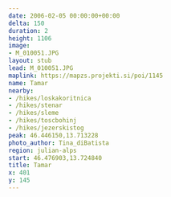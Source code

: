 ```yaml
---
date: 2006-02-05 00:00:00+00:00
delta: 150
duration: 2
height: 1106
image:
- M_010051.JPG
layout: stub
lead: M_010051.JPG
maplink: https://mapzs.projekti.si/poi/1145
name: Tamar
nearby:
- /hikes/loskakoritnica
- /hikes/stenar
- /hikes/sleme
- /hikes/toscbohinj
- /hikes/jezerskistog
peak: 46.446150,13.713228
photo_author: Tina_diBatista
region: julian-alps
start: 46.476903,13.724840
title: Tamar
x: 401
y: 145
---
```

